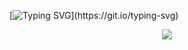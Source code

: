 
[![Typing SVG](https://readme-typing-svg.demolab.com?font=Fira+Code&weight=1000&duration=1000&pause=1000&color=AC00E8&center=true&vCenter=true&multiline=true&width=435&height=100&lines=Welcome;I'm+a+Mobile+Apps+Developer!;)](https://git.io/typing-svg)

<p align="center">
  <a href="https://skillicons.dev">
    <img src="https://skillicons.dev/icons?i=git,github,idea,androidstudio,kotlin,ktor,firebase,gradle,java,c,vim,vscode,linux,bash" />
  </a>
</p>

<!---
aaitelka/aaitelka is a ✨ special ✨ repository because its `README.md` (this file) appears on your GitHub profile.
You can click the Preview link to take a look at your changes.
--->
